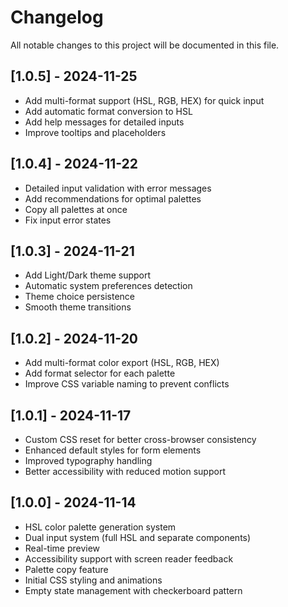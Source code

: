 
# Changelog

All notable changes to this project will be documented in this file.

## [1.0.5] - 2024-11-25

- Add multi-format support (HSL, RGB, HEX) for quick input
- Add automatic format conversion to HSL
- Add help messages for detailed inputs
- Improve tooltips and placeholders

## [1.0.4] - 2024-11-22

- Detailed input validation with error messages
- Add recommendations for optimal palettes
- Copy all palettes at once
- Fix input error states

## [1.0.3] - 2024-11-21

- Add Light/Dark theme support
- Automatic system preferences detection
- Theme choice persistence
- Smooth theme transitions

## [1.0.2] - 2024-11-20

- Add multi-format color export (HSL, RGB, HEX)
- Add format selector for each palette
- Improve CSS variable naming to prevent conflicts

## [1.0.1] - 2024-11-17

- Custom CSS reset for better cross-browser consistency
- Enhanced default styles for form elements
- Improved typography handling
- Better accessibility with reduced motion support

## [1.0.0] - 2024-11-14

- HSL color palette generation system
- Dual input system (full HSL and separate components)
- Real-time preview
- Accessibility support with screen reader feedback
- Palette copy feature
- Initial CSS styling and animations
- Empty state management with checkerboard pattern
